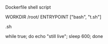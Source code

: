 Dockerfile shell script

WORKDIR /root/
ENTRYPOINT ["bash", "t.sh"]


.sh

while true;
  do echo "still live";
  sleep 600;
done
